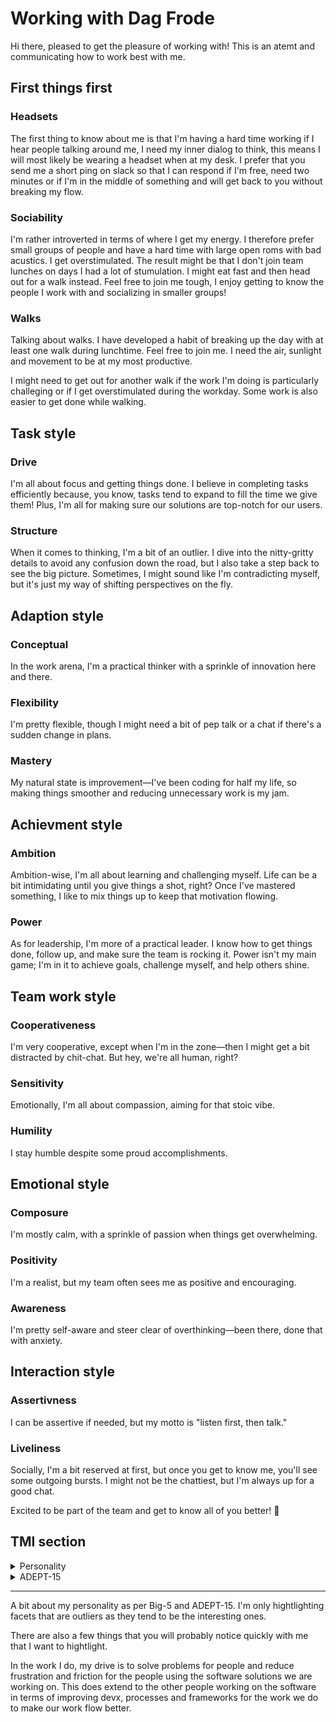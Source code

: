 # Working with Dag Frode

Hi there, pleased to get the pleasure of working with! This is an atemt and communicating how to work best with me.

## First things first

### Headsets

The first thing to know about me is that I'm having a hard time working if I hear people talking around me, I need my inner dialog to think, this means I will most likely be wearing a headset when at my desk. I prefer that you send me a short ping on slack so that I can respond if I'm free, need two minutes or if I'm in the middle of something and will get back to you without breaking my flow.


### Sociability

I'm rather introverted in terms of where I get my energy. I therefore prefer small groups of people and have a hard time with large open roms with bad acustics. I get overstimulated. The result might be that I don't join team lunches on days I had a lot of stumulation. I might eat fast and then head out for a walk instead. Feel free to join me tough, I enjoy getting to know the people I work with and socializing in smaller groups!


### Walks

Talking about walks. I have developed a habit of breaking up the day with at least one walk during lunchtime. Feel free to join me. I need the air, sunlight and movement to be at my most productive.

I might need to get out for another walk if the work I'm doing is particularly challeging or if I get overstimulated during the workday. Some work is also easier to get done while walking.


## Task style

### Drive
I'm all about focus and getting things done. I believe in completing tasks efficiently because, you know, tasks tend to expand to fill the time we give them! Plus, I'm all for making sure our solutions are top-notch for our users.

### Structure
When it comes to thinking, I'm a bit of an outlier. I dive into the nitty-gritty details to avoid any confusion down the road, but I also take a step back to see the big picture. Sometimes, I might sound like I'm contradicting myself, but it's just my way of shifting perspectives on the fly.


## Adaption style

### Conceptual

In the work arena, I'm a practical thinker with a sprinkle of innovation here and there. 


### Flexibility
I'm pretty flexible, though I might need a bit of pep talk or a chat if there's a sudden change in plans. 

### Mastery

My natural state is improvement—I've been coding for half my life, so making things smoother and reducing unnecessary work is my jam.


## Achievment style

### Ambition
Ambition-wise, I'm all about learning and challenging myself. Life can be a bit intimidating until you give things a shot, right? Once I've mastered something, I like to mix things up to keep that motivation flowing.

### Power
As for leadership, I'm more of a practical leader. I know how to get things done, follow up, and make sure the team is rocking it. Power isn't my main game; I'm in it to achieve goals, challenge myself, and help others shine.

## Team work style

### Cooperativeness
I'm very cooperative, except when I'm in the zone—then I might get a bit distracted by chit-chat. But hey, we're all human, right?


### Sensitivity
Emotionally, I'm all about compassion, aiming for that stoic vibe.

### Humility
 I stay humble despite some proud accomplishments. 


## Emotional style

### Composure

I'm mostly calm, with a sprinkle of passion when things get overwhelming. 




### Positivity
I'm a realist, but my team often sees me as positive and encouraging.

### Awareness

I'm pretty self-aware and steer clear of overthinking—been there, done that with anxiety. 

## Interaction style

### Assertivness
I can be assertive if needed, but my motto is "listen first, then talk."

### Liveliness
Socially, I'm a bit reserved at first, but once you get to know me, you'll see some outgoing bursts. I might not be the chattiest, but I'm always up for a good chat.


Excited to be part of the team and get to know all of you better! 🚀





## TMI section

<details>
<summary> Personality</summary>
A quick big 5 based on taking the test every year or so the past few years. Generally wanting to achieve things, dealing with quite a bit of personal stress and uncomfortable feelings, trying to be good to the people I work with and the people affected by the work I do.

- Extraversion
    - Friendliness - high
    - Gregariousness - low
    - Assertivness - mid-high
    - Activity level - mid
    - Excitment-seeking - low
    - Cheerfulness - low
- Agreeableness
    - Trust - mid
    - Morality - high
    - Alturism - high
    - Cooporation - high
    - Modesty - low
    - Sympathy - high
- Conscientiousness
    - Self-efficacy - high
    - Orderliness - mid-high
    - Dutifulness - mid
    - Achievement-Striving - high
    - Self-Discipline - mid
    - Cautiousness - mid
- Neuroticism
    - Anexiety - high
    - Anger - mid-high
    - Depression - high
    - Self-Consciousness - mid-high
    - Immoderation - high
    - Vulnerability - mid
- Openness to Experience 
    - Imagination - high
    - Artistic Interests - mid
    - Emotionality - high
    - Adventurousness - mid
    - Intellect - mid-high
    - Liberalism - high

</details>

<details>
<summary> ADEPT-15</summary>

- **Drive** - I can be rather focused. I like completing tasks and know that tasks tend to take the time you give them and that quite often it is prefered to get to some level of completion before improving a solution for the sake of the user.
- **Structure** - I did say I would only hightlight my outliers, the thing is, in terms of the big picture vs small picture thinking I would say I'm and outlier in both extremes. I like to go into small details and make sure they are right as they can often cause confution later on. But I also like to look at the big picture and make sure what we are doing makes sence in that regard. So I tend to go a bit back and forth between thouse perspectives. Witch can be a bit confusing as I might end up contradict the point I started making when I started talking as I shift mindset while talking. 
- **Conceptual** - I lean mostly toward practical, with shorter bursts of innovating
- **Flexability** - I'm in general flexible. Until I have made up my mind about what task to do next, then I might need to do a bit of reframing, or simply have a chat with someone to build my motivation with the changed task. Scenarios we talk about in this regard is when we have decided what I should be working on for the rest of the day and half an hour later some other factor changes the demand.
- **Mastery** - My natural state is improving. Figuring out how we can improve devx, reduce busywork, redundant work and in general use less code better. I guess it is a result of writing code for half my life and having spendt my fair share of time doing mundane tasks and wanting to avoid doing them.
- **Ambition** - I'm rather striving. Not quite sure what for. I like to learn, to challenge myself. I find that things in life can be rather scary until you try it once. Once I've tried it a few times it can almost get boring so I keep changing things up to get the feeling of motivation and doing good work.
- **Power** - When we talk about leadership, I tend to think about visionaries. I don't tend to fit that part of leadership, but I would  say I fit moust other parts, I know how to get things done, follow up, and do what the team needs to work well. But I do not have a strong need to feel power in a team setting, it has more to do with wanting to acheve things and challenging myself in new ways. I also enjoy healping others and helping them be their best selfs.
- **Cooperativeness** - I'm very cooporative in most aspects, except while doing the actuall work. I tend to get distracted by others talking and have a hard time articulating what I'm doing as it is just flowing trough me.
- **Sensitivity** - I am rather compassionate striving to be more stoic. 
- **Humility** - I am rather humble. I have done a lot of things I'm proud of and feel like we should be able to be proud of ourselves, but I do not feel like I'm above anyone and most people I have meet have done things I'm impressed by.
- **Composure** - I'm moustly calm. With streaks of passionate when I get overwhelmed.
- **Positivity** - I am rather realistic and know that a lot of things are hard. But the people that work with my experience me as positive and encurraging. 
- **Awareness** - I think I am rather self-aware. I'm activily not devlling to much on things as I've been a rather anxious person and that is to no benefit of anyone.
- **Assertiveness** - I can be rather assertive, when I feel the need, witch for the most part I don't. I try to go by "First listen, then talk."
- **Liveliness** - I'm rather reserved untill I get to know you better. I can be outgoing in short outbursts, but ar rather low on sociability.

</details>

---

A bit about my personality as per Big-5 and ADEPT-15. I'm only hightlighting facets that are outliers as they tend to be the interesting ones.

There are also a few things that you will probably notice quickly with me that I want to hightlight.

In the work I do, my drive is to solve problems for people and reduce frustration and friction for the people using the software solutions we are working on. This does extend to the other people working on the software in terms of improving devx, processes and frameworks for the work we do to make our work flow better.